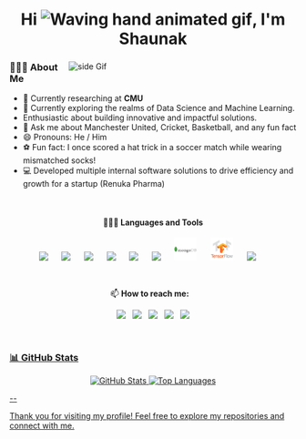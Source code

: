 <h1 align="center">Hi <img src="https://raw.githubusercontent.com/nixin72/nixin72/master/wave.gif" 
         alt="Waving hand animated gif"
         height="40"
         width="40" />, I'm Shaunak </h1>
         
<div> 

<img src="https://repository-images.githubusercontent.com/462900780/0a10af70-6cbf-46df-9071-0ff586a3b1d6" alt="side Gif" align="right" width="400" height="auto"/> </a>
   ### 👨🏻‍💻 About Me
  - 🔭 Currently researching at **CMU**
  - 🌱  Currently exploring the realms of Data Science and Machine Learning.
  - Enthusiastic about building innovative and impactful solutions.
  - 💬 Ask me about Manchester United, Cricket, Basketball, and any fun fact
  - 😄 Pronouns: He / Him
  - ⚽ Fun fact: I once scored a hat trick in a soccer match while wearing mismatched socks!
  - 💻 Developed multiple internal software solutions to drive efficiency and growth for a startup (Renuka Pharma)

</div>

<br style="clear: both;" />

<div align="center">

#### 👨🏻‍💻 **Languages and Tools**
[<img height="40" src="https://upload.wikimedia.org/wikipedia/commons/c/c3/Python-logo-notext.svg">](https://www.python.org/)
&nbsp;&nbsp;&nbsp;&nbsp;
[<img height="40" src="https://upload.wikimedia.org/wikipedia/en/3/30/Java_programming_language_logo.svg">](https://www.java.com/)
&nbsp;&nbsp;&nbsp;&nbsp;
[<img height="40" src="https://upload.wikimedia.org/wikipedia/commons/a/a8/Microsoft_Azure_Logo.svg">](https://azure.microsoft.com/)
&nbsp;&nbsp;&nbsp;&nbsp;
[<img height="40" src="https://upload.wikimedia.org/wikipedia/commons/9/93/Amazon_Web_Services_Logo.svg">](https://aws.amazon.com/)
&nbsp;&nbsp;&nbsp;&nbsp;
<img height="40" src="https://upload.wikimedia.org/wikipedia/commons/3/35/Tux.svg">
&nbsp;&nbsp;&nbsp;&nbsp;
<img height="40" src="https://upload.wikimedia.org/wikipedia/commons/2/2d/Tensorflow_logo.svg">
&nbsp;&nbsp;&nbsp;&nbsp;
<img height="40" src="https://raw.githubusercontent.com/github/explore/80688e429a7d4ef2fca1e82350fe8e3517d3494d/topics/mongodb/mongodb.png">
&nbsp;&nbsp;&nbsp;&nbsp;
<img height="40" src="https://raw.githubusercontent.com/github/explore/80688e429a7d4ef2fca1e82350fe8e3517d3494d/topics/tensorflow/tensorflow.png">
&nbsp;&nbsp;&nbsp;&nbsp;
[<img height="40" src="https://upload.wikimedia.org/wikipedia/commons/3/3f/Git_icon.svg">](https://git-scm.com/)
&nbsp;&nbsp;&nbsp;&nbsp;

</div>

<br style="clear: both;" />

<div align="center"> 
  
📫 **How to reach me:** &nbsp;&nbsp; 

[<img src="https://upload.wikimedia.org/wikipedia/commons/8/83/Steam_icon_logo.svg" width="3.5%"/>](https://steamcommunity.com/id/iconic_dark/)  &nbsp; [<img src="https://github.com/sciencepal/sciencepal/blob/master/assets/discord-round.svg" width="3.5%"/>]()  &nbsp; [<img src="https://img.icons8.com/color/48/000000/twitter.png" width="3.5%"/>](https://twitter.com/alshishaunak)  &nbsp; [<img src="https://img.icons8.com/color/48/000000/linkedin.png" width="3.5%"/>](https://www.linkedin.com/in/shaunak-alshi-619469186)  &nbsp;  <a href="mailto:shaunak111sa@gmail.com"> <img src="https://img.icons8.com/fluent/48/000000/gmail.png" width="3.5%"/>

</div>

<br />

### 📊 GitHub Stats
<div align="center">
  <img src="https://github-readme-stats.vercel.app/api?username=Dark-Shaun&show_icons=true&hide_title=true&count_private=true&theme=radical" alt="GitHub Stats" />
  <img src="https://github-readme-stats.vercel.app/api/top-langs/?username=Dark-Shaun&layout=compact&theme=radical" alt="Top Languages" />
</div>


--

Thank you for visiting my profile! Feel free to explore my repositories and connect with me.
